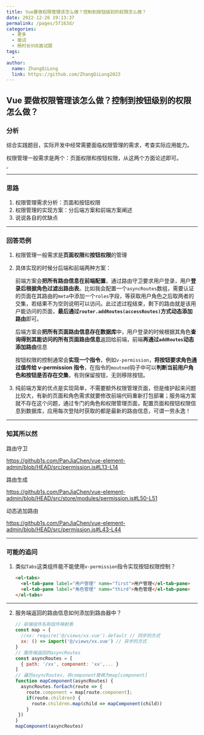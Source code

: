 ```yaml
---
title: Vue要做权限管理该怎么做？控制到按钮级别的权限怎么做？
date: 2022-12-26 19:13:37
permalink: /pages/5f163d/
categories:
  - 更多
  - 面试
  - 杨村长VUE面试题
tags:
  -
author:
  name: ZhangQiLong
  link: https://github.com/ZhangQiLong2023
---
```


## Vue 要做权限管理该怎么做？控制到按钮级别的权限怎么做？

### 分析

综合实践题目，实际开发中经常需要面临权限管理的需求，考查实际应用能力。

权限管理一般需求是两个：页面权限和按钮权限，从这两个方面论述即可。

<img src="https://tva1.sinaimg.cn/large/e6c9d24ely1h0wjzib4x1j217k0so76x.jpg" style="zoom: 0.3; margin: auto">

---

### 思路

1. 权限管理需求分析：页面和按钮权限
2. 权限管理的实现方案：分后端方案和前端方案阐述
3. 说说各自的优缺点

---

### 回答范例

1. 权限管理一般需求是**页面权限**和**按钮权限**的管理

2. 具体实现的时候分后端和前端两种方案：

   前端方案会**把所有路由信息在前端配置**，通过路由守卫要求用户登录，用户**登录后根据角色过滤出路由表**。比如我会配置一个`asyncRoutes`数组，需要认证的页面在其路由的`meta`中添加一个`roles`字段，等获取用户角色之后取两者的交集，若结果不为空则说明可以访问。此过滤过程结束，剩下的路由就是该用户能访问的页面，**最后通过`router.addRoutes(accessRoutes)`方式动态添加路由**即可。

   后端方案会**把所有页面路由信息存在数据库**中，用户登录的时候根据其角色**查询得到其能访问的所有页面路由信息**返回给前端，前端**再通过`addRoutes`动态添加路由**信息

   按钮权限的控制通常会**实现一个指令**，例如`v-permission`，**将按钮要求角色通过值传给 v-permission 指令**，在指令的`moutned`钩子中可以**判断当前用户角色和按钮是否存在交集**，有则保留按钮，无则移除按钮。

3. 纯前端方案的优点是实现简单，不需要额外权限管理页面，但是维护起来问题比较大，有新的页面和角色需求就要修改前端代码重新打包部署；服务端方案就不存在这个问题，通过专门的角色和权限管理页面，配置页面和按钮权限信息到数据库，应用每次登陆时获取的都是最新的路由信息，可谓一劳永逸！

---

### 知其所以然

路由守卫

https://github1s.com/PanJiaChen/vue-element-admin/blob/HEAD/src/permission.js#L13-L14

路由生成

https://github1s.com/PanJiaChen/vue-element-admin/blob/HEAD/src/store/modules/permission.js#L50-L51

动态追加路由

https://github1s.com/PanJiaChen/vue-element-admin/blob/HEAD/src/permission.js#L43-L44

---

### 可能的追问

1. 类似`Tabs`这类组件能不能使用`v-permission`指令实现按钮权限控制？

   ```html
   <el-tabs>
     <el-tab-pane label="⽤户管理" name="first">⽤户管理</el-tab-pane>
     <el-tab-pane label="⻆⾊管理" name="third">⻆⾊管理</el-tab-pane>
   </el-tabs>
   ```

---

2. 服务端返回的路由信息如何添加到路由器中？

   ```js
   // 前端组件名和组件映射表
   const map = {
     //xx: require('@/views/xx.vue').default // 同步的⽅式
     xx: () => import('@/views/xx.vue') // 异步的⽅式
   }
   // 服务端返回的asyncRoutes
   const asyncRoutes = [
     { path: '/xx', component: 'xx',... }
   ]
   // 遍历asyncRoutes，将component替换为map[component]
   function mapComponent(asyncRoutes) {
     asyncRoutes.forEach(route => {
       route.component = map[route.component];
       if(route.children) {
         route.children.map(child => mapComponent(child))
       }
   	})
   }
   mapComponent(asyncRoutes)
   ```
